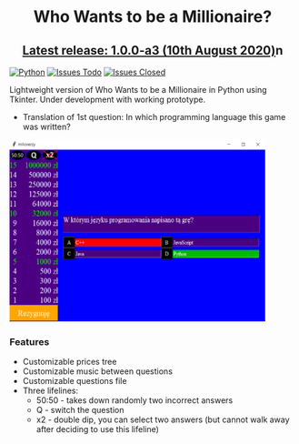 <h1 align="center">Who Wants to be a Millionaire?</h1>
<h2 align="center"><a href="https://github.com/TeeKay18/WWTBAM/releases">Latest release: 1.0.0-a3 (10th August 2020)</a>n</h2>


[![Python](https://img.shields.io/badge/python-3.8.5-blue)](https://github.com/TeeKay18/WWTBAM) 
[![Issues Todo](https://img.shields.io/github/issues/TeeKay18/WWTBAM)](https://github.com/TeeKay18/WWTBAM/issues)
[![Issues Closed](https://img.shields.io/github/issues-closed/TeeKay18/WWTBAM?color=bgreen)](https://github.com/TeeKay18/WWTBAM/issues)

Lightweight version of Who Wants to be a Millionaire in Python using Tkinter. Under development with working prototype.

- Translation of 1st question: In which programming language this game was written?
<img src="./app/screens/screen1.png" width="450" height="320">

### Features
- Customizable prices tree 
- Customizable music between questions
- Customizable questions file 
- Three lifelines: 
  * 50:50 - takes down randomly two incorrect answers
  * Q - switch the question 
  * x2 - double dip, you can select two answers (but cannot walk away after deciding to use this lifeline)
